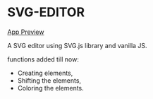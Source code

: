 # SVG-EDITOR

[App Preview](https://svg-editor-by-neeraj.netlify.app/)

A SVG editor using SVG.js library and vanilla JS.

functions added till now:
- Creating elements,
- Shifting the elements,
- Coloring the elements.

